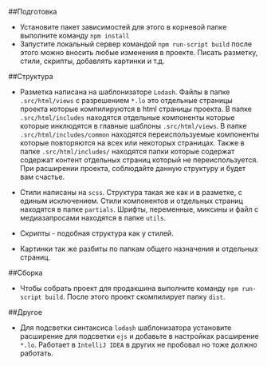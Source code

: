 ##Подготовка

* Установите пакет зависимостей для этого в корневой папке выполните команду `npm install`
* Запустите локальный сервер командой `npm run-script build` после этого можно вносить любые изменения в проекте.
Писать разметку, стили, скрипты, добавлять картинки и т.д.

##Структура

* Разметка написана на шаблонизаторе `Lodash`. Файлы в папке `.src/html/views` с разрешением `*.lo` это 
отдельные страницы проекта которые компилируются в html страницы проекта. В папке `.src/html/includes` 
находятся отдельные компоненты которые которые инклюдятся в главные шаблоны `.src/html/views`. В папке 
`.src/html/includes/common` находятся переиспользуемые компоненты которые повторяются на всех или некоторых 
страницах. Также в папке `.src/html/includes/` находятся папки которые содержат содержат контент отдельных 
страниц который не переиспользуется. При расширении проекта, соблюдайте данную структуру и будет вам счастье.

* Стили написаны на `scss`. Структура такая же как и в разметке, с единым исключением. Стили компонентов и 
отдельных страниц находятся в папке `partials`. Шрифты, переменные, миксины и файл с медиазапросами находятся 
в папке `utils`.

* Скрипты - подобная структура как у стилей.

* Картинки так же разбиты по папкам общего назначения и отдельных страниц.

##Сборка

* Чтобы собрать проект для продакшина выполните команду `npm run-script build`. После этого проект скомпилирует
папку `dist`.

##Другое

* Для подсветки синтаксиса `lodash` шаблонизатора установите расширение для подсветки `ejs` и добавьте в настройках
расширение `*.lo`. Работает в `IntelliJ IDEA` в других не пробовал но тоже должно работать.